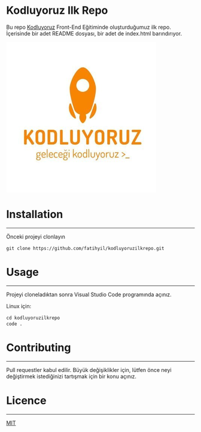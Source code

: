 # Kodluyoruz Ilk Repo
Bu repo [Kodluyoruz](https://commonmark.org/) Front-End Eğitiminde oluşturduğumuz ilk repo. İçerisinde bir adet README dosyası, bir adet de index.html barındırıyor.

![resim](https://raw.githubusercontent.com/Kodluyoruz/taskforce/git/git/markdown-nedir-nasil-kullaniriz-/figures/kodluyoruz_logo.jpg)

# Installation
--------------------------------
Önceki projeyi clonlayın 
```
git clone https://github.com/fatihyil/kodluyoruzilkrepo.git
```

# Usage
-------------------------------
Projeyi cloneladıktan sonra Visual Studio Code programında açınız.

Linux için:
```
cd kodluyoruzilkrepo
code .
```

# Contributing
-----
Pull requestler kabul edilir. Büyük değişiklikler için, lütfen önce neyi değiştirmek istediğinizi tartışmak için bir konu açınız.

# Licence
---
[MIT](https://choosealicense.com/licenses/mit/)

